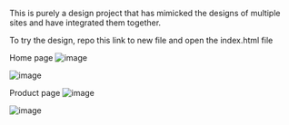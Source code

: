 This is purely a design project that has mimicked the designs of multiple sites and have integrated them together.

To try the design, repo this link to new file and open the index.html file

Home page
![image](https://github.com/Hiken4522/nike-shoe-store/assets/113972660/5557122e-9b3a-4616-9f58-02c638110b1d)

![image](https://github.com/Hiken4522/nike-shoe-store/assets/113972660/54ec8864-a658-4a7d-8dcf-e06b72d16dab)

Product page
![image](https://github.com/Hiken4522/nike-shoe-store/assets/113972660/3838f507-4c90-4484-8018-926fcd589da0)

![image](https://github.com/Hiken4522/nike-shoe-store/assets/113972660/fe4fc14e-eb81-458a-aed0-92bb23e4669e)






